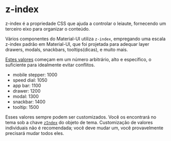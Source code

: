 # z-index

<p class="description">z-index é a propriedade CSS que ajuda a controlar o leiaute, fornecendo um terceiro eixo para organizar o conteúdo.</p>

Vários componentes do Material-UI utiliza `z-index`, empregando uma escala z-index padrão em Material-UI, que foi projetada para adequar layer drawers, modals, snackbars, tooltips(dicas), e muito mais.

[Estes valores](https://github.com/mui-org/material-ui/blob/master/packages/material-ui/src/styles/zIndex.js) começam em um número arbitrário, alto e específico, o suficiente para idealmente evitar conflitos.

- mobile stepper: 1000
- speed dial: 1050
- app bar: 1100
- drawer: 1200
- modal: 1300
- snackbar: 1400
- tooltip: 1500

Esses valores sempre podem ser customizados. Você os encontrará no tema sob a chave [`zIndex`](/customization/default-theme/?expand-path=$.zIndex) do objeto de tema. Customização de valores individuais não é recomendada; você deve mudar um, você provavelmente precisará mudar todos eles.